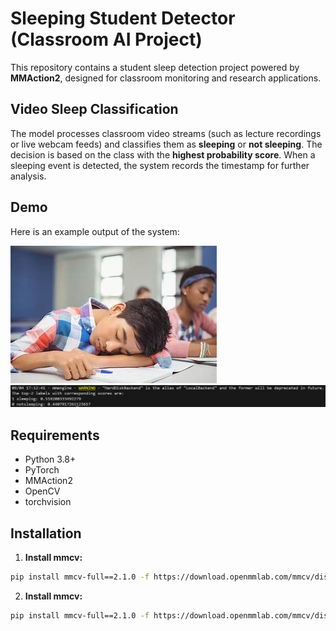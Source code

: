 # Sleeping Student Detector (Classroom AI Project)

This repository contains a student sleep detection project powered by **MMAction2**, designed for classroom monitoring and research applications.

## Video Sleep Classification

The model processes classroom video streams (such as lecture recordings or live webcam feeds) and classifies them as **sleeping** or **not sleeping**. The decision is based on the class with the **highest probability score**. When a sleeping event is detected, the system records the timestamp for further analysis.

## Demo

Here is an example output of the system:

![Results](sleepingImage.jpg)
![Results](Results.PNG)

## Requirements

- Python 3.8+  
- PyTorch  
- MMAction2  
- OpenCV  
- torchvision

## Installation

1. **Install mmcv:**
```bash
pip install mmcv-full==2.1.0 -f https://download.openmmlab.com/mmcv/dist/cu118/torch2.1.0/index.html
```

2. **Install mmcv:**
```bash
pip install mmcv-full==2.1.0 -f https://download.openmmlab.com/mmcv/dist/cu118/torch2.1.0/index.html
```










